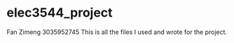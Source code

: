 # elec3544_project
Fan Zimeng 3035952745 <break>
This is all the files I used and wrote for the project.
